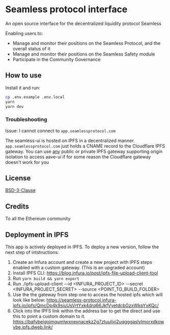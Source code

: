 # Seamless protocol interface

An open source interface for the decentralized liquidity protocol Seamless

Enabling users to:

- Manage and monitor their positions on the Seamless Protocol, and the overall status of it
- Manage and monitor their positions on the Seamless Safety module
- Participate in the Community Governance

## How to use

Install it and run:

```sh
cp .env.example .env.local
yarn
yarn dev
```

### Troubleshooting

Issue: I cannot connect to `app.seamlessprotocol.com`

The seamless-ui is hosted on IPFS in a decentralized manner. `app.seamlessprotocol.com` just holds a CNAME record to the Cloudflare IPFS gateway. You can use [any](https://ipfs.github.io/public-gateway-checker/) public or private IPFS gateway supporting origin isolation to access aave-ui if for some reason the Cloudflare gateway doesn't work for you

## License

[BSD-3-Clause](./LICENSE.md)

## Credits

To all the Ethereum community

## Deployment in IPFS

This app is actively deployed in IPFS. To deploy a new version, follow the next step of intstructions:

1. Create an Infura account and create a new project with IPFS steps enabled with a custom gateway. (This is an upgraded account)
2. Install IPFS CLI: https://blog.infura.io/post/ipfs-file-upload-client-tool
3. Run `yarn build && yarn export`
4. Run ./ipfs-upload-client --id <INFURA_PROJECT_ID> --secret <INFURA_PROJECT_SECRET> --source <POINT_TO_BUILD_FOLDER>
5. Use the the gateway from step one to access the hosted ipfs which will look like below:
   https://seamless-protocol.infura-ipfs.io/ipfs/QmcDp4k9siuUsVrtYxk4drq66JkfVyetdcbGzxWkpYxKQc/
6. Click into the IPFS link within the address bar to get the direct and use this to point a custom domain to it.
   https://bafybeigoimqumlwxnexnacekz2g7ztuuljxj2uqgggaslvlmorxdkowybe.ipfs.dweb.link/
